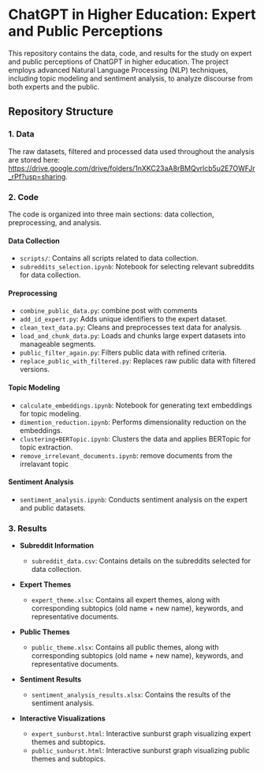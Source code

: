 # ChatGPT in Higher Education: Expert and Public Perceptions

This repository contains the data, code, and results for the study on expert and public perceptions of ChatGPT in higher education. The project employs advanced Natural Language Processing (NLP) techniques, including topic modeling and sentiment analysis, to analyze discourse from both experts and the public.

## Repository Structure

### 1. Data

The raw datasets, filtered and processed data used throughout the analysis are stored here: https://drive.google.com/drive/folders/1nXKC23aA8rBMQvrlcb5u2E7OWFJr_rPf?usp=sharing.

### 2. Code

The code is organized into three main sections: data collection, preprocessing, and analysis.

#### **Data Collection**
- `scripts/`: Contains all scripts related to data collection.
- `subreddits_selection.ipynb`: Notebook for selecting relevant subreddits for data collection.

#### **Preprocessing**
- `combine_public_data.py`: combine post with comments
- `add_id_expert.py`: Adds unique identifiers to the expert dataset.
- `clean_text_data.py`: Cleans and preprocesses text data for analysis.
- `load_and_chunk_data.py`: Loads and chunks large expert datasets into manageable segments.
- `public_filter_again.py`: Filters public data with refined criteria.
- `replace_public_with_filtered.py`: Replaces raw public data with filtered versions.

#### **Topic Modeling**
- `calculate_embeddings.ipynb`: Notebook for generating text embeddings for topic modeling.
- `dimention_reduction.ipynb`: Performs dimensionality reduction on the embeddings.
- `clustering+BERTopic.ipynb`: Clusters the data and applies BERTopic for topic extraction.
- `remove_irrelevant_documents.ipynb`: remove documents from the irrelavant topic

#### **Sentiment Analysis**
- `sentiment_analysis.ipynb`: Conducts sentiment analysis on the expert and public datasets.

### 3. Results

- **Subreddit Information**
  - `subreddit_data.csv`: Contains details on the subreddits selected for data collection.

- **Expert Themes**
  - `expert_theme.xlsx`: Contains all expert themes, along with corresponding subtopics (old name + new name), keywords, and representative documents.

- **Public Themes**
  - `public_theme.xlsx`: Contains all public themes, along with corresponding subtopics (old name + new name), keywords, and representative documents.

- **Sentiment Results**
  - `sentiment_analysis_results.xlsx`: Contains the results of the sentiment analysis.

- **Interactive Visualizations**
  - `expert_sunburst.html`: Interactive sunburst graph visualizing expert themes and subtopics.
  - `public_sunburst.html`: Interactive sunburst graph visualizing public themes and subtopics.

